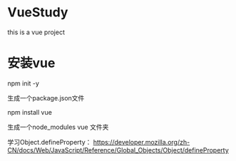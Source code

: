 # VueStudy
this is a vue project

# 安装vue
npm init -y 

生成一个package.json文件

npm install vue

生成一个node_modules  vue 文件夹

学习Object.defineProperty：
https://developer.mozilla.org/zh-CN/docs/Web/JavaScript/Reference/Global_Objects/Object/defineProperty

